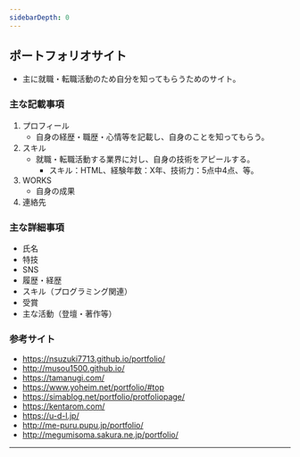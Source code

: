 ```yaml
---
sidebarDepth: 0
---
```

## ポートフォリオサイト
+ 主に就職・転職活動のため自分を知ってもらうためのサイト。

### 主な記載事項
  1. プロフィール
     + 自身の経歴・職歴・心情等を記載し、自身のことを知ってもらう。
  2. スキル
     + 就職・転職活動する業界に対し、自身の技術をアピールする。
        + スキル：HTML、経験年数：X年、技術力：5点中4点、等。
  3. WORKS
     + 自身の成果
  4. 連絡先

### 主な詳細事項
+ 氏名
+ 特技
+ SNS
+ 履歴・経歴
+ スキル（プログラミング関連）
+ 受賞
+ 主な活動（登壇・著作等）

### 参考サイト
+ <a href="https://nsuzuki7713.github.io/portfolio/"  target="_blank" rel="noopener noreferrer">https://nsuzuki7713.github.io/portfolio/</a>
+ <a href="http://musou1500.github.io/"  target="_blank" rel="noopener noreferrer">http://musou1500.github.io/</a>
+ <a href="https://tamanugi.com/"  target="_blank" rel="noopener noreferrer">https://tamanugi.com/</a>
+ <a href="https://www.yoheim.net/portfolio/#top"  target="_blank" rel="noopener noreferrer">https://www.yoheim.net/portfolio/#top</a>
+ <a href="https://simablog.net/portfolio/protfoliopage/"  target="_blank" rel="noopener noreferrer">https://simablog.net/portfolio/protfoliopage/</a>
+ <a href="https://kentarom.com/"  target="_blank" rel="noopener noreferrer">https://kentarom.com/</a>
+ <a href="https://u-d-l.jp/"  target="_blank" rel="noopener noreferrer">https://u-d-l.jp/</a>
+ <a href="http://me-puru.pupu.jp/portfolio/"  target="_blank" rel="noopener noreferrer">http://me-puru.pupu.jp/portfolio/</a>
+ <a href="http://megumisoma.sakura.ne.jp/portfolio/"  target="_blank" rel="noopener noreferrer">http://megumisoma.sakura.ne.jp/portfolio/</a>

---

